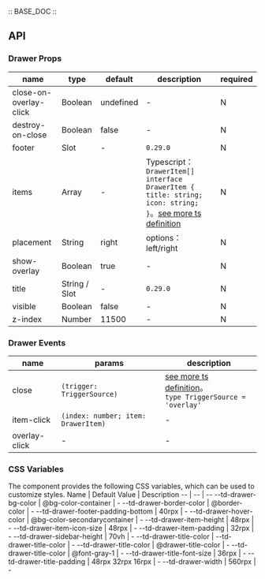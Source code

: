 :: BASE_DOC ::

## API

### Drawer Props

 name                   | type          | default   | description                                                                                                                                                                                 | required 
------------------------|---------------|-----------|---------------------------------------------------------------------------------------------------------------------------------------------------------------------------------------------|----------
 close-on-overlay-click | Boolean       | undefined | \-                                                                                                                                                                                          | N        
 destroy-on-close       | Boolean       | false     | \-                                                                                                                                                                                          | N        
 footer                 | Slot          | -         | `0.29.0`                                                                                                                                                                                    | N        
 items                  | Array         | -         | Typescript：`DrawerItem[] ` `interface DrawerItem { title: string; icon: string; }`。[see more ts definition](https://github.com/Tencent/tdesign-miniprogram/tree/develop/src/drawer/type.ts) | N        
 placement              | String        | right     | options：left/right                                                                                                                                                                          | N        
 show-overlay           | Boolean       | true      | \-                                                                                                                                                                                          | N        
 title                  | String / Slot | -         | `0.29.0`                                                                                                                                                                                    | N        
 visible                | Boolean       | false     | \-                                                                                                                                                                                          | N        
 z-index                | Number        | 11500     | \-                                                                                                                                                                                          | N        

### Drawer Events

 name          | params                              | description                                                                                                                                         
---------------|-------------------------------------|-----------------------------------------------------------------------------------------------------------------------------------------------------
 close         | `(trigger: TriggerSource)`          | [see more ts definition](https://github.com/Tencent/tdesign-miniprogram/tree/develop/src/drawer/type.ts)。<br/>`type TriggerSource = 'overlay'`<br/> 
 item-click    | `(index: number; item: DrawerItem)` | \-                                                                                                                                                  
 overlay-click | \-                                  | \-                                                                                                                                                  

### CSS Variables

The component provides the following CSS variables, which can be used to customize styles.
Name | Default Value | Description
-- | -- | --
--td-drawer-bg-color | @bg-color-container | -
--td-drawer-border-color | @border-color | -
--td-drawer-footer-padding-bottom | 40rpx | -
--td-drawer-hover-color | @bg-color-secondarycontainer | -
--td-drawer-item-height | 48rpx | -
--td-drawer-item-icon-size | 48rpx | -
--td-drawer-item-padding | 32rpx | -
--td-drawer-sidebar-height | 70vh | -
--td-drawer-title-color | --td-drawer-title-color | -
--td-drawer-title-color | @drawer-title-color | -
--td-drawer-title-color | @font-gray-1 | -
--td-drawer-title-font-size | 36rpx | -
--td-drawer-title-padding | 48rpx 32rpx 16rpx | -
--td-drawer-width | 560rpx | - 
